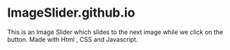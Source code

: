 # ImageSlider.github.io
 This is an Image Slider which slides to the next image while we click on the button. Made with Html , CSS and Javascript.
